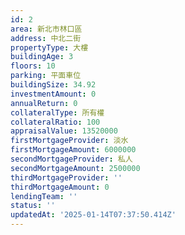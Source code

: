 ```yaml
---
id: 2
area: 新北市林口區
address: 中北二街
propertyType: 大樓
buildingAge: 3
floors: 10
parking: 平面車位
buildingSize: 34.92
investmentAmount: 0
annualReturn: 0
collateralType: 所有權
collateralRatio: 100
appraisalValue: 13520000
firstMortgageProvider: 淡水
firstMortgageAmount: 6000000
secondMortgageProvider: 私人
secondMortgageAmount: 2500000
thirdMortgageProvider: ''
thirdMortgageAmount: 0
lendingTeam: ''
status: ''
updatedAt: '2025-01-14T07:37:50.414Z'
---
```


